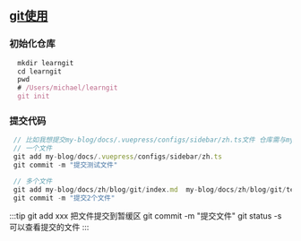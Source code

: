 
## [git使用](https://www.liaoxuefeng.com/wiki/896043488029600/896827951938304)

  ### 初始化仓库
  ```javascript
    mkdir learngit
    cd learngit
    pwd
    # /Users/michael/learngit
    git init
  ```

  ### 提交代码

   ```javascript
    // 比如我想提交my-blog/docs/.vuepress/configs/sidebar/zh.ts文件 仓库需与myproject下
    // 一个文件
    git add my-blog/docs/.vuepress/configs/sidebar/zh.ts
    git commit -m "提交测试文件"

    // 多个文件
    git add my-blog/docs/zh/blog/git/index.md  my-blog/docs/zh/blog/git/terminal.md 
    git commit -m "提交2个文件"
  ```
  :::tip
    git add xxx 把文件提交到暂缓区
    git commit -m "提交文件" 
    git status -s 可以查看提交的文件
  :::

